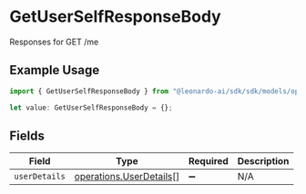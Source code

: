 # GetUserSelfResponseBody

Responses for GET /me

## Example Usage

```typescript
import { GetUserSelfResponseBody } from "@leonardo-ai/sdk/sdk/models/operations";

let value: GetUserSelfResponseBody = {};
```

## Fields

| Field                                                                     | Type                                                                      | Required                                                                  | Description                                                               |
| ------------------------------------------------------------------------- | ------------------------------------------------------------------------- | ------------------------------------------------------------------------- | ------------------------------------------------------------------------- |
| `userDetails`                                                             | [operations.UserDetails](../../../sdk/models/operations/userdetails.md)[] | :heavy_minus_sign:                                                        | N/A                                                                       |